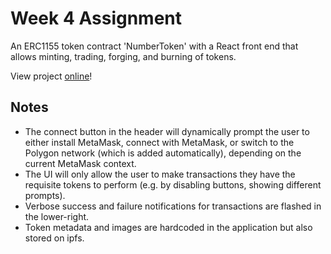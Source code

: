 # Week 4 Assignment

An ERC1155 token contract 'NumberToken' with a React front end that allows minting, trading, forging, and burning of tokens.

View project [online](https://jerobar.com/erc1155-forging/)!

## Notes

- The connect button in the header will dynamically prompt the user to either install MetaMask, connect with MetaMask, or switch to the Polygon network (which is added automatically), depending on the current MetaMask context.
- The UI will only allow the user to make transactions they have the requisite tokens to perform (e.g. by disabling buttons, showing different prompts).
- Verbose success and failure notifications for transactions are flashed in the lower-right.
- Token metadata and images are hardcoded in the application but also stored on ipfs.
